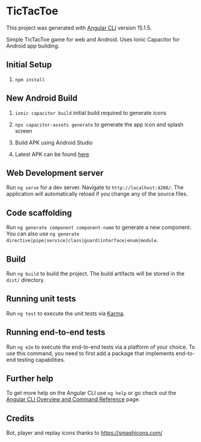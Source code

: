 # TicTacToe

This project was generated with [Angular CLI](https://github.com/angular/angular-cli) version 15.1.5.

Simple TicTacToe game for web and Android.
Uses Ionic Capacitor for Android app building.

## Initial Setup

1. `npm install`

## New Android Build

1. `ionic capacitor build` initial build required to generate icons


2. `npx capacitor-assets generate` to generate the app icon and splash screen


3. Build APK using Android Studio


4. Latest APK can be found [here](android/app/build/outputs/apk/debug)

## Web Development server

Run `ng serve` for a dev server. Navigate to `http://localhost:4200/`. The application will automatically reload if you change any of the source files.

## Code scaffolding

Run `ng generate component component-name` to generate a new component. You can also use `ng generate directive|pipe|service|class|guard|interface|enum|module`.

## Build

Run `ng build` to build the project. The build artifacts will be stored in the `dist/` directory.

## Running unit tests

Run `ng test` to execute the unit tests via [Karma](https://karma-runner.github.io).

## Running end-to-end tests

Run `ng e2e` to execute the end-to-end tests via a platform of your choice. To use this command, you need to first add a package that implements end-to-end testing capabilities.

## Further help

To get more help on the Angular CLI use `ng help` or go check out the [Angular CLI Overview and Command Reference](https://angular.io/cli) page.

## Credits

Bot, player and replay icons thanks to https://smashicons.com/
